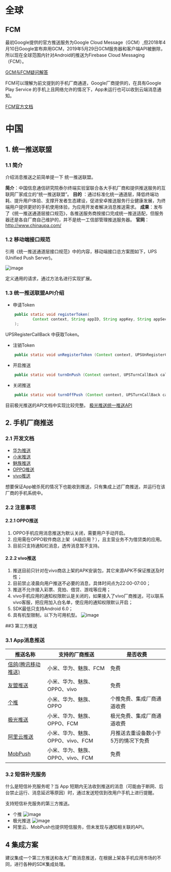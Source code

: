 # 全球

## FCM
最初Google提供的官方推送服务为Google Cloud Message（GCM）,但2018年4月10日Google宣布弃用GCM，2019年5月29日GCM服务器和客户端API被删除，所以现在全球范围内针对Android的推送为Firebase Cloud Messaging（FCM）。

[GCM与FCM疑问解答](https://developers.google.com/cloud-messaging/faq)

FCM可以理解为前文提到的手机厂商通道，Google厂商提供的，在具有Google Play Service 的手机上且网络允许的情况下，App未运行也可以收到云端消息通知。

[FCM官方文档](https://firebase.google.com/docs/cloud-messaging/android/client?authuser=1)

# 中国
## 1. 统一推送联盟
### 1.1 简介
介绍消息推送之前简单提一下 统一推送联盟。

**简介**：中国信息通信研究院泰尔终端实验室联合各大手机厂商和提供推送服务的互联网厂家成立的“统一推送联盟”。
**目的** ：通过标准化统一通道层，降低终端功耗、提升用户体验、支撑开发者生态建设，促进安卓推送服务行业健康发展，为终端用户提供更好的手机使用体验，为应用开发者解决消息推送需求。
**成果**：发布了《统一推送通道层接口规范》，各推送服务商按接口完成统一推送适配，但服务器还是各自厂商自己维护的，并不是统一工信部管理推送服务器。
**官网**：http://www.chinaupa.com/

### 1.2 移动端接口规范
引用《统一推送通道层接口规范》中的内容，移动端接口总方案图如下，UPS (Unified Push Server)。

![image](./image/统一推送方案.png)

定义通用的请求，通过方法名进行实现扩展。

### 1.3 统一推送联盟API介绍

- 申请Token
```java
    public static void registerToken(
            Context context, String appID, String appKey, String appSecret, UPSRegisterCallBack callback
    );
```
UPSRegisterCallBack 中获取Token。
- 注销Token
```java
    public static void unRegisterToken (Context context, UPSUnRegisterCallBack callback);
```
- 开启推送
```java
    public static void turnOnPush (Context context, UPSTurnCallBack callback);
```
- 关闭推送
```java
    public static void turnOffPush (Context context, UPSTurnCallBack callback);
```

目前极光推送的API文档中实现比较完整。 [极光推送统一推送API](https://docs.jiguang.cn//jpush/client/Android/android_api/ "统一推送API") 

## 2. 手机厂商推送
### 2.1 开发文档
- [华为推送](https://developer.huawei.com/consumer/cn/doc/development/HMS-Guides/push-introduction "华为")
- [小米推送](https://dev.mi.com/console/doc/detail?pId=230 "小米")
- [魅族推送](http://open-wiki.flyme.cn/doc-wiki/index#id?129 "魅族")
- [OPPO推送](https://open.oppomobile.com/wiki/doc#id=10195 "OPPO")
- [vivo推送](https://dev.vivo.com.cn/documentCenter/doc/180 "VIVO")

想要保证App被杀死的情况下也能收到推送，只有集成上述厂商推送，并运行在该厂商的手机系统中。

### 2.2 注意事项
#### 2.2.1 OPPO推送

1. OPPO手机应用消息推送为默认关闭，需要用户手动开启。
2. 应用需在OPPO软件商店上架（A级应用？），且主营业务不为借贷类的应用。
3. 目前只支持通知栏消息，透传消息暂不支持。

#### 2.2.2 vivo推送

1. 推送目前只针对在vivo商店上架的APK安装包，其它来源APK不保证推送及时性；
2. 目前禁止凌晨向用户推送不必要的消息，具体时间点为22:00-07:00；
3. 推送不允许接入彩票、竞拍、借贷、游戏等应用；
4. vivo手机应用的通知权限默认是关闭的，如果接入了vivo厂商推送，可以联系vivo客服，把应用加入白名单，使应用的通知权限默认开启；
5. SDK最低只支持Android 6.0；
6. 具有机型限制，以下为可用机型。
![image](./image/vivo手机限制.png)


##3 第三方推送

### 3.1 App消息推送

|推送名称|支持的厂商推送|是否收费|
|--|--|--|
|[信鸽(腾讯移动推送)](https://xg.qq.com/ "信鸽(腾讯移动推送)")|小米、华为、魅族、FCM|免费|
|[友盟推送](https://www.umeng.com/push?acm=lb-zebra-603901-7762497.1003.4.7209376&scm=1003.4.lb-zebra-603901-7762497.OTHER_15772208045341_7209376 "友盟(U-PUSH)")|小米、华为、魅族、OPPO、vivo|免费|
|[个推](https://www.getui.com/ "个推")|小米、华为、魅族、OPPO|个推免费、集成厂商通道收费|
|[极光推送](https://docs.jiguang.cn//jpush/guideline/intro/ "极光推送")|小米、华为、魅族、OPPO、FCM|极光免费、集成厂商通道收费|
|[阿里云推送](https://help.aliyun.com/product/30047.html?spm=a2c4g.11186623.6.540.6b0d1962Xz9qSV "阿里云推送")|小米、华为、魅族、OPPO、vivo、FCM|月推送去重设备数小于5万的情况下免费|
|[MobPush](http://www.mob.com/mobService/mobpush "MobPush")|小米、华为、魅族、OPPO、vivo、FCM|免费|

### 3.2 短信补充服务

什么是短信补充服务呢？当 App 短期内无法收到推送的消息（可能由于断网、后台禁止运行、消息延迟等原因）时，通过发送短信到改用户手机上进行提醒。

支持短信补充服务的第三方推送。

- 个推
![image](./image/个推.png)
- 极光推送
![image](./image/极光短信.png)
- 阿里云、MobPush也提供短信服务，但未发现与通知相关联的API。

## 4 集成方案

建议集成一个第三方推送和各大厂商消息推送，在根据上架各手机应用市场的不同，进行各种的SDK集成处理。
